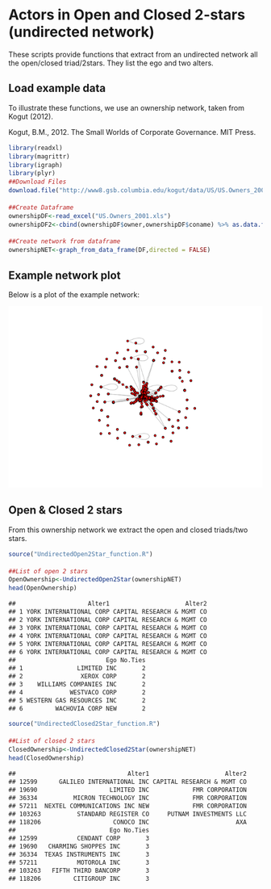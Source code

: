 Actors in Open and Closed 2-stars (undirected network)
================

These scripts provide functions that extract from an undirected network all the open/closed triad/2stars. They list the ego and two alters.


Load example data
-----------------

To illustrate these functions, we use an ownership network, taken from Kogut (2012).

Kogut, B.M., 2012. The Small Worlds of Corporate Governance. MIT Press.

``` r
library(readxl)
library(magrittr)
library(igraph)
library(plyr)
##Download Files
download.file("http://www8.gsb.columbia.edu/kogut/data/US/US.Owners_2001.xls", destfile="US.Owners_2001.xls")

##Create Dataframe
ownershipDF<-read_excel("US.Owners_2001.xls")
ownershipDF2<-cbind(ownershipDF$owner,ownershipDF$coname) %>% as.data.frame(.,stringsAsFactors=FALSE)

##Create network from dataframe
ownershipNET<-graph_from_data_frame(DF,directed = FALSE)
```

Example network plot
--------------------

Below is a plot of the example network:

![](figure-markdown_github/cars2-1.png)

Open & Closed 2 stars
---------------------

From this ownership network we extract the open and closed triads/two stars.

``` r
source("UndirectedOpen2Star_function.R")

##List of open 2 stars
OpenOwnership<-UndirectedOpen2Star(ownershipNET)
head(OpenOwnership)

```

    ##                    Alter1                     Alter2
    ## 1 YORK INTERNATIONAL CORP CAPITAL RESEARCH & MGMT CO
    ## 2 YORK INTERNATIONAL CORP CAPITAL RESEARCH & MGMT CO
    ## 3 YORK INTERNATIONAL CORP CAPITAL RESEARCH & MGMT CO
    ## 4 YORK INTERNATIONAL CORP CAPITAL RESEARCH & MGMT CO
    ## 5 YORK INTERNATIONAL CORP CAPITAL RESEARCH & MGMT CO
    ## 6 YORK INTERNATIONAL CORP CAPITAL RESEARCH & MGMT CO
    ##                         Ego No.Ties
    ## 1               LIMITED INC       2
    ## 2                XEROX CORP       2
    ## 3    WILLIAMS COMPANIES INC       2
    ## 4             WESTVACO CORP       2
    ## 5 WESTERN GAS RESOURCES INC       2
    ## 6         WACHOVIA CORP NEW       2

``` r
source("UndirectedClosed2Star_function.R")

##List of closed 2 stars
ClosedOwnership<-UndirectedClosed2Star(ownershipNET)
head(ClosedOwnership)
```

    ##                               Alter1                     Alter2
    ## 12599      GALILEO INTERNATIONAL INC CAPITAL RESEARCH & MGMT CO
    ## 19690                    LIMITED INC            FMR CORPORATION
    ## 36334          MICRON TECHNOLOGY INC            FMR CORPORATION
    ## 57211  NEXTEL COMMUNICATIONS INC NEW            FMR CORPORATION
    ## 103263          STANDARD REGISTER CO     PUTNAM INVESTMENTS LLC
    ## 118206                    CONOCO INC                        AXA
    ##                          Ego No.Ties
    ## 12599           CENDANT CORP       3
    ## 19690   CHARMING SHOPPES INC       3
    ## 36334  TEXAS INSTRUMENTS INC       3
    ## 57211           MOTOROLA INC       3
    ## 103263   FIFTH THIRD BANCORP       3
    ## 118206         CITIGROUP INC       3
